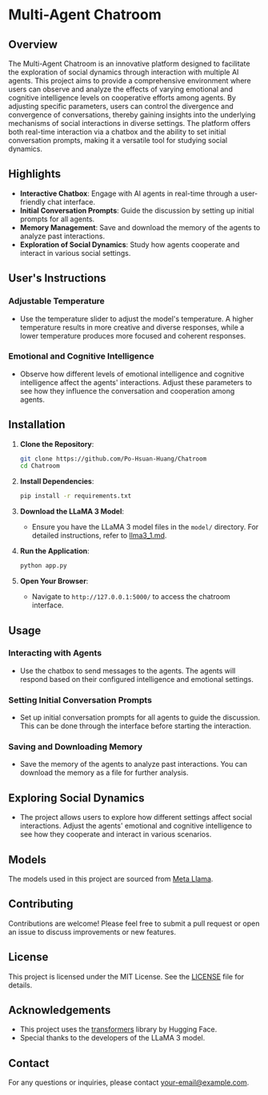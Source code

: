 # Multi-Agent Chatroom

## Overview

The Multi-Agent Chatroom is an innovative platform designed to facilitate the exploration of social dynamics through interaction with multiple AI agents. This project aims to provide a comprehensive environment where users can observe and analyze the effects of varying emotional and cognitive intelligence levels on cooperative efforts among agents. By adjusting specific parameters, users can control the divergence and convergence of conversations, thereby gaining insights into the underlying mechanisms of social interactions in diverse settings. The platform offers both real-time interaction via a chatbox and the ability to set initial conversation prompts, making it a versatile tool for studying social dynamics.

## Highlights

- **Interactive Chatbox**: Engage with AI agents in real-time through a user-friendly chat interface.
- **Initial Conversation Prompts**: Guide the discussion by setting up initial prompts for all agents.
- **Memory Management**: Save and download the memory of the agents to analyze past interactions.
- **Exploration of Social Dynamics**: Study how agents cooperate and interact in various social settings.

## User's Instructions

### Adjustable Temperature

- Use the temperature slider to adjust the model's temperature. A higher temperature results in more creative and diverse responses, while a lower temperature produces more focused and coherent responses.

### Emotional and Cognitive Intelligence

- Observe how different levels of emotional intelligence and cognitive intelligence affect the agents' interactions. Adjust these parameters to see how they influence the conversation and cooperation among agents.

## Installation

1. **Clone the Repository**:
    ```bash
    git clone https://github.com/Po-Hsuan-Huang/Chatroom
    cd Chatroom
    ```

2. **Install Dependencies**:
    ```bash
    pip install -r requirements.txt
    ```

3. **Download the LLaMA 3 Model**:
    - Ensure you have the LLaMA 3 model files in the `model/` directory. For detailed instructions, refer to [llma3_1.md](./llma3_1.md).

4. **Run the Application**:
    ```bash
    python app.py
    ```

5. **Open Your Browser**:
    - Navigate to `http://127.0.0.1:5000/` to access the chatroom interface.

## Usage

### Interacting with Agents

- Use the chatbox to send messages to the agents. The agents will respond based on their configured intelligence and emotional settings.

### Setting Initial Conversation Prompts

- Set up initial conversation prompts for all agents to guide the discussion. This can be done through the interface before starting the interaction.

### Saving and Downloading Memory

- Save the memory of the agents to analyze past interactions. You can download the memory as a file for further analysis.

## Exploring Social Dynamics

- The project allows users to explore how different settings affect social interactions. Adjust the agents' emotional and cognitive intelligence to see how they cooperate and interact in various scenarios.

## Models

The models used in this project are sourced from [Meta Llama](https://github.com/meta-llama/llama-models/tree/main/models/llama3_1).

## Contributing

Contributions are welcome! Please feel free to submit a pull request or open an issue to discuss improvements or new features.

## License

This project is licensed under the MIT License. See the [LICENSE](LICENSE) file for details.

## Acknowledgements

- This project uses the [transformers](https://github.com/huggingface/transformers) library by Hugging Face.
- Special thanks to the developers of the LLaMA 3 model.

## Contact

For any questions or inquiries, please contact [your-email@example.com](mailto:your-email@example.com).
